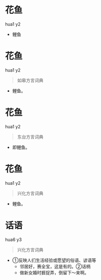 # 花鱼
hua1 y2
- 鲤鱼

# 花鱼
hua1 y2
> 如皋方言词典
- 鲤鱼。

# 花鱼
hua1 y2
> 东台方言词典
- 即鲤鱼。

# 花鱼
hua1 y2
> 兴化方言词典
- 鲤鱼。

# 话语
hua6 y3
> 兴化方言词典
- ①反映人们生活经验或愿望的俗语、谚语等
  - 邻居好，赛全宝，这是有的。②话柄
  - 做新女婚时捱捉弄，倒留下～来啊。
